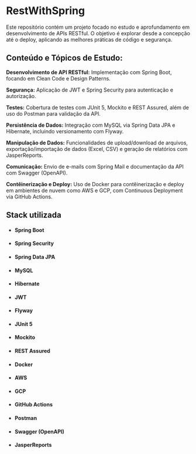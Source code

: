 # RestWithSpring

Este repositório contém um projeto focado no estudo e aprofundamento em desenvolvimento de APIs RESTful. O objetivo é explorar desde a concepção até o deploy, aplicando as melhores práticas de código e segurança.


## Conteúdo e Tópicos de Estudo:

**Desenvolvimento de API RESTful:** Implementação com Spring Boot, focando em Clean Code e Design Patterns.

**Segurança:** Aplicação de JWT e Spring Security para autenticação e autorização.

**Testes:** Cobertura de testes com JUnit 5, Mockito e REST Assured, além de uso do Postman para validação da API.

**Persistência de Dados:** Integração com MySQL via Spring Data JPA e Hibernate, incluindo versionamento com Flyway.

**Manipulação de Dados:** Funcionalidades de upload/download de arquivos, exportação/importação de dados (Excel, CSV) e geração de relatórios com JasperReports.

**Comunicação:** Envio de e-mails com Spring Mail e documentação da API com Swagger (OpenAPI).

**Contêinerização e Deploy:** Uso de Docker para contêinerização e deploy em ambientes de nuvem como AWS e GCP, com Continuous Deployment via GitHub Actions.


## Stack utilizada

* #### Spring Boot 
* #### Spring Security
* #### Spring Data JPA
* #### MySQL
* #### Hibernate
* #### JWT 
* #### Flyway
* #### JUnit 5
* #### Mockito
* #### REST Assured
* #### Docker
* #### AWS
* #### GCP
* #### GitHub Actions
* #### Postman
* #### Swagger (OpenAPI)
* #### JasperReports
